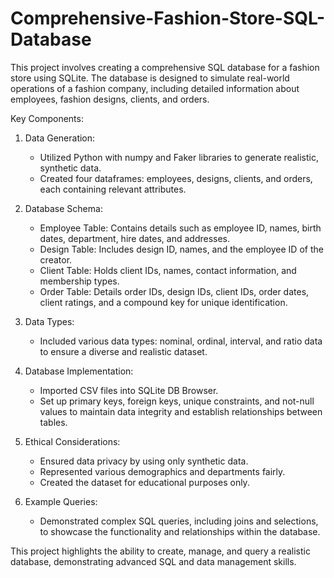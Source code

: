# Comprehensive-Fashion-Store-SQL-Database
This project involves creating a comprehensive SQL database for a fashion store using SQLite. The database is designed to simulate real-world operations of a fashion company, including detailed information about employees, fashion designs, clients, and orders.

Key Components:

1. Data Generation:
   - Utilized Python with numpy and Faker libraries to generate realistic, synthetic data.
   - Created four dataframes: employees, designs, clients, and orders, each containing relevant attributes.

2. Database Schema:
   - Employee Table: Contains details such as employee ID, names, birth dates, department, hire dates, and addresses.
   - Design Table: Includes design ID, names, and the employee ID of the creator.
   - Client Table: Holds client IDs, names, contact information, and membership types.
   - Order Table: Details order IDs, design IDs, client IDs, order dates, client ratings, and a compound key for unique identification.

3. Data Types:
   - Included various data types: nominal, ordinal, interval, and ratio data to ensure a diverse and realistic dataset.

4. Database Implementation:
   - Imported CSV files into SQLite DB Browser.
   - Set up primary keys, foreign keys, unique constraints, and not-null values to maintain data integrity and establish relationships between tables.

5. Ethical Considerations:
   - Ensured data privacy by using only synthetic data.
   - Represented various demographics and departments fairly.
   - Created the dataset for educational purposes only.

6. Example Queries:
   - Demonstrated complex SQL queries, including joins and selections, to showcase the functionality and relationships within the database.

This project highlights the ability to create, manage, and query a realistic database, demonstrating advanced SQL and data management skills.
